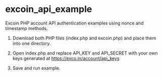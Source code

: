 excoin_api_example
==================

Excoin PHP account API authentication examples using nonce and timestamp methods.

1) Download both PHP files (index.php and excoin.php) and place them into one directory.

2) Open index.php and replace API_KEY and API_SECRET with your own keys generated at https://exco.in/account/api_keys

3) Save and run example.
